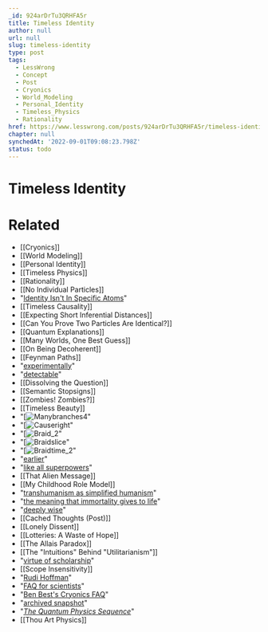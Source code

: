 ```yaml
---
_id: 924arDrTu3QRHFA5r
title: Timeless Identity
author: null
url: null
slug: timeless-identity
type: post
tags:
  - LessWrong
  - Concept
  - Post
  - Cryonics
  - World_Modeling
  - Personal_Identity
  - Timeless_Physics
  - Rationality
href: https://www.lesswrong.com/posts/924arDrTu3QRHFA5r/timeless-identity
chapter: null
synchedAt: '2022-09-01T09:08:23.798Z'
status: todo
---
```


# Timeless Identity


# Related

- [[Cryonics]]
- [[World Modeling]]
- [[Personal Identity]]
- [[Timeless Physics]]
- [[Rationality]]
- [[No Individual Particles]]
- "[Identity Isn't In Specific Atoms](/lw/pm/identity_isnt_in_specific_atoms/)"
- [[Timeless Causality]]
- [[Expecting Short Inferential Distances]]
- [[Can You Prove Two Particles Are Identical?]]
- [[Quantum Explanations]]
- [[Many Worlds, One Best Guess]]
- [[On Being Decoherent]]
- [[Feynman Paths]]
- "[experimentally](/lw/p9/the_generalized_antizombie_principle/)"
- "[detectable](/lw/qm/machs_principle_antiepiphenomenal_physics/)"
- [[Dissolving the Question]]
- [[Semantic Stopsigns]]
- [[Zombies! Zombies?]]
- [[Timeless Beauty]]
- "[![Manybranches4](/static/imported/2008/06/02/manybranches4.png "Manybranches4")"
- "[![Causeright](/static/imported/2008/06/02/causeright.png "Causeright")"
- "[![Braid_2](/static/imported/2008/06/02/braid_2.png "Braid_2")"
- "[![Braidslice](/static/imported/2008/06/02/braidslice.png "Braidslice")"
- "[![Braidtime_2](/static/imported/2008/06/02/braidtime_2.png "Braidtime_2")"
- "[earlier](/lw/p9/the_generalized_antizombie_principle/)"
- "[like all superpowers](/lw/qs/einsteins_superpowers/)"
- [[That Alien Message]]
- [[My Childhood Role Model]]
- "[transhumanism as simplified humanism](http://intelligence.org/blog/2007/06/16/transhumanism-as-simplified-humanism/)"
- "[the meaning that immortality gives to life](http://intelligence.org/blog/2007/10/14/the-meaning-that-immortality-gives-to-life/)"
- "[deeply wise](/lw/k8/how_to_seem_and_be_deep/)"
- [[Cached Thoughts (Post)]]
- [[Lonely Dissent]]
- [[Lotteries: A Waste of Hope]]
- [[The Allais Paradox]]
- [[The "Intuitions" Behind "Utilitarianism"]]
- "[virtue of scholarship](http://yudkowsky.net/virtues/)"
- [[Scope Insensitivity]]
- "[Rudi Hoffman](mailto:rudihoffman@aol.com)"
- "[FAQ for scientists](http://alcor.org/sciencefaq.htm)"
- "[Ben Best's Cryonics FAQ](http://www.benbest.com/cryonics/CryoFAQ.html)"
- "[archived snapshot](http://web.archive.org/web/20091231211119/http://benbest.com/cryonics/CryoFAQ.html)"
- "[_The Quantum Physics Sequence_](/lw/r5/the_quantum_physics_sequence/)"
- [[Thou Art Physics]]